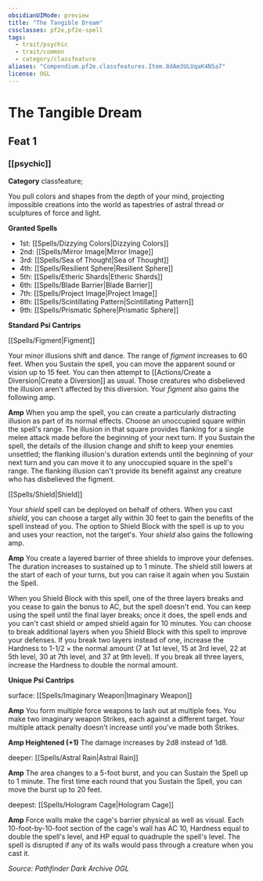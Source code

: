 ```yaml
---
obsidianUIMode: preview
title: "The Tangible Dream"
cssclasses: pf2e,pf2e-spell
tags:
  - trait/psychic
  - trait/common
  - category/classfeature
aliases: "Compendium.pf2e.classfeatures.Item.8dAm3ULUqaK4N5a7"
license: OGL
---
```

# The Tangible Dream
## Feat 1
### [[psychic]]

**Category** classfeature; 




You pull colors and shapes from the depth of your mind, projecting impossible creations into the world as tapestries of astral thread or sculptures of force and light.

**Granted Spells**

*   1st: [[Spells/Dizzying Colors|Dizzying Colors]]
*   2nd: [[Spells/Mirror Image|Mirror Image]]
*   3rd: [[Spells/Sea of Thought|Sea of Thought]]
*   4th: [[Spells/Resilient Sphere|Resilient Sphere]]
*   5th: [[Spells/Etheric Shards|Etheric Shards]]
*   6th: [[Spells/Blade Barrier|Blade Barrier]]
*   7th: [[Spells/Project Image|Project Image]]
*   8th: [[Spells/Scintillating Pattern|Scintillating Pattern]]
*   9th: [[Spells/Prismatic Sphere|Prismatic Sphere]]

**Standard Psi Cantrips**

[[Spells/Figment|Figment]]

Your minor illusions shift and dance. The range of _figment_ increases to 60 feet. When you Sustain the spell, you can move the apparent sound or vision up to 15 feet. You can then attempt to [[Actions/Create a Diversion|Create a Diversion]] as usual. Those creatures who disbelieved the illusion aren't affected by this diversion. Your _figment_ also gains the following amp.

**Amp** When you amp the spell, you can create a particularly distracting illusion as part of its normal effects. Choose an unoccupied square within the spell's range. The illusion in that square provides flanking for a single melee attack made before the beginning of your next turn. If you Sustain the spell, the details of the illusion change and shift to keep your enemies unsettled; the flanking illusion's duration extends until the beginning of your next turn and you can move it to any unoccupied square in the spell's range. The flanking illusion can't provide its benefit against any creature who has disbelieved the figment.

[[Spells/Shield|Shield]]

Your _shield_ spell can be deployed on behalf of others. When you cast _shield_, you can choose a target ally within 30 feet to gain the benefits of the spell instead of you. The option to Shield Block with the spell is up to you and uses your reaction, not the target's. Your _shield_ also gains the following amp.

**Amp** You create a layered barrier of three shields to improve your defenses. The duration increases to sustained up to 1 minute. The shield still lowers at the start of each of your turns, but you can raise it again when you Sustain the Spell.

When you Shield Block with this spell, one of the three layers breaks and you cease to gain the bonus to AC, but the spell doesn't end. You can keep using the spell until the final layer breaks; once it does, the spell ends and you can't cast shield or amped shield again for 10 minutes. You can choose to break additional layers when you Shield Block with this spell to improve your defenses. If you break two layers instead of one, increase the Hardness to 1-1/2 × the normal amount (7 at 1st level, 15 at 3rd level, 22 at 5th level, 30 at 7th level, and 37 at 9th level). If you break all three layers, increase the Hardness to double the normal amount.

**Unique Psi Cantrips**

surface: [[Spells/Imaginary Weapon|Imaginary Weapon]]

**Amp** You form multiple force weapons to lash out at multiple foes. You make two imaginary weapon Strikes, each against a different target. Your multiple attack penalty doesn't increase until you've made both Strikes.

**Amp Heightened (+1)** The damage increases by 2d8 instead of 1d8.

deeper: [[Spells/Astral Rain|Astral Rain]]

**Amp** The area changes to a 5-foot burst, and you can Sustain the Spell up to 1 minute. The first time each round that you Sustain the Spell, you can move the burst up to 20 feet.

deepest: [[Spells/Hologram Cage|Hologram Cage]]

**Amp** Force walls make the cage's barrier physical as well as visual. Each 10-foot-by-10-foot section of the cage's wall has AC 10, Hardness equal to double the spell's level, and HP equal to quadruple the spell's level. The spell is disrupted if any of its walls would pass through a creature when you cast it.

*Source: Pathfinder Dark Archive*
*OGL*